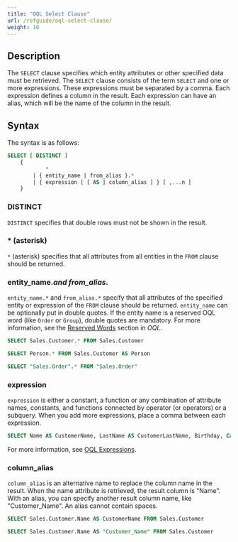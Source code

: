 ```yaml
---
title: "OQL Select Clause"
url: /refguide/oql-select-clause/
weight: 10
---
```


## Description

The `SELECT` clause specifies which entity attributes or other specified data must be retrieved. The `SELECT` clause consists of the term `SELECT` and one or more expressions. These expressions must be separated by a comma. Each expression defines a column in the result. Each expression can have an alias, which will be the name of the column in the result.

## Syntax

The syntax is as follows:

```sql
SELECT [ DISTINCT ]
	{
			*
		| { entity_name | from_alias }.*
		| { expression [ [ AS ] column_alias ] } [ ,...n ]
	}
```

### DISTINCT

`DISTINCT` specifies that double rows must not be shown in the result.

### * (asterisk)

`*` (asterisk) specifies that all attributes from all entities in the `FROM` clause should be returned.

### entity_name.*and from_alias.*

`entity_name.*` and `from_alias.*` specify that all attributes of the specified entity or expression of the `FROM` clause should be returned. `entity_name` can be optionally put in double quotes. If the entity name is a reserved OQL word (like `Order` or `Group`), double quotes are mandatory. For more information, see the [Reserved Words](/refguide/oql/#reserved-oql-words) section in *OQL*.

```sql
SELECT Sales.Customer.* FROM Sales.Customer
```

```sql
SELECT Person.* FROM Sales.Customer AS Person
```

```sql
SELECT "Sales.Order".* FROM "Sales.Order"
```

### expression

`expression` is either a constant, a function or any combination of attribute names, constants, and functions connected by operator (or operators) or a subquery. When you add more expressions, place a comma between each expression.

```sql
SELECT Name AS CustomerName, LastName AS CustomerLastName, Birthday, Category FROM Sales.Customer
```

For more information, see [OQL Expressions](/refguide/oql-expressions/).

### column_alias

`column_alias` is an alternative name to replace the column name in the result. When the name attribute is retrieved, the result column is "Name". With an alias, you can specify another result column name, like "Customer_Name". An alias cannot contain spaces.

```sql
SELECT Sales.Customer.Name AS CustomerName FROM Sales.Customer
```

```sql
SELECT Sales.Customer.Name AS "Customer_Name" FROM Sales.Customer
```
